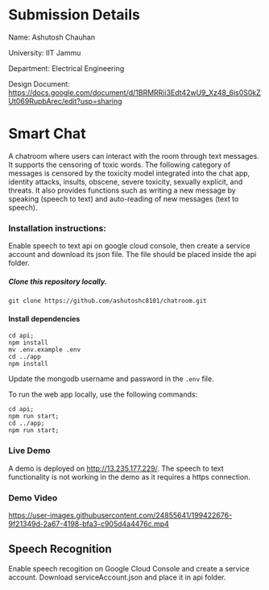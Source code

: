 # Submission Details
Name: Ashutosh Chauhan

University: IIT Jammu

Department: Electrical Engineering

Design Document: https://docs.google.com/document/d/1BRMRRii3Edt42wU9_Xz48_6is0S0kZUt069RupbArec/edit?usp=sharing

# Smart Chat

A chatroom where users can interact with the room through text messages. It supports the censoring of toxic words. The following category of messages is censored by the toxicity model integrated into the chat app, identity attacks, insults, obscene, severe toxicity, sexually explicit, and threats. It also provides functions such as writing a new message by speaking (speech to text) and auto-reading of new messages (text to speech).

### Installation instructions:
Enable speech to text api on google cloud console, then create a service account and download its json file.
The file should be placed inside the api folder.

##### Clone this repository locally.
```
git clone https://github.com/ashutoshc8101/chatroom.git
```

#### Install dependencies
```
cd api;
npm install
mv .env.example .env
cd ../app
npm install
```

Update the mongodb username and password in the `.env` file.

To run the web app locally, use the following commands:
```
cd api;
npm run start;
cd ../app;
npm run start;
```

### Live Demo
A demo is deployed on http://13.235.177.229/. The speech to text functionality is not working in the demo as it requires a https connection.

### Demo Video

https://user-images.githubusercontent.com/24855641/199422676-9f21349d-2a67-4198-bfa3-c905d4a4476c.mp4


## Speech Recognition

Enable speech recogition on Google Cloud Console and create a service account.
Download serviceAccount.json and place it in api folder.

